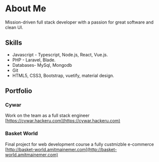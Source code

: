 # About Me

Mission-driven full stack developer with a passion for great software
and clean UI.

## Skills

* Javascript - Typescript, Node.js, React, Vue.js.
* PHP - Laravel, Blade.
* Databases- MySql, Mongodb
* Git
* HTML5, CSS3, Bootstrap, vuetify, material design.


## Portfolio

### Cywar
Work on the team as a full stack engineer  
[https://cywar.hackeru.com](https://cywar.hackeru.com)
### Basket World
Final project for web development course a fully custmizble e-commerce  
[http://basket-world.amitmainemer.com](http://basket-world.amitmainemer.com)
